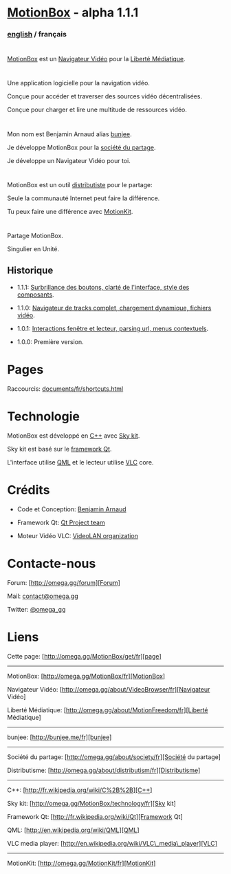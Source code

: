 # [MotionBox] - alpha 1.1.1

### [english](../../Readme.html) / français

#

[MotionBox] est un [Navigateur Vidéo] pour la [Liberté Médiatique].

#

Une application logicielle pour la navigation vidéo.

Conçue pour accéder et traverser des sources vidéo décentralisées.

Conçue pour charger et lire une multitude de ressources vidéo.

#

Mon nom est Benjamin Arnaud alias [bunjee].

Je développe MotionBox pour la [société du partage].

Je développe un Navigateur Vidéo pour toi.

#

MotionBox est un outil [distributiste][Distributisme] pour le partage:

Seule la communauté Internet peut faire la différence.

Tu peux faire une différence avec [MotionKit].

#

Partage MotionBox.

Singulier en Unité.


## Historique

- 1.1.1: [Surbrillance des boutons, clarté de l'interface, style des composants](../changes/1.1.1.html).

- 1.1.0: [Navigateur de tracks complet, chargement dynamique, fichiers vidéo](../changes/1.1.0.html).

- 1.0.1: [Interactions fenêtre et lecteur, parsing url, menus contextuels](../changes/1.0.1.html).

- 1.0.0: Première version.


# Pages

Raccourcis: [documents/fr/shortcuts.html](shortcuts.html)


# Technologie

MotionBox est développé en [C++] avec [Sky kit].

Sky kit est basé sur le [framework Qt].

L'interface utilise [QML] et le lecteur utilise [VLC] core.


# Crédits

- Code et Conception: [Benjamin Arnaud](http://bunjee.me/fr)

- Framework Qt: [Qt Project team](http://www.qt.io)

- Moteur Vidéo VLC: [VideoLAN organization](http://www.videolan.org)


# Contacte-nous

Forum: [http://omega.gg/forum][Forum]

Mail: [contact@omega.gg][Mail]

Twitter: [@omega_gg][Twitter]

[Forum]: http://omega.gg/forum

[Mail]: mailto:contact@omega.gg

[Twitter]: http://twitter.com/omega_gg


# Liens

Cette page: [http://omega.gg/MotionBox/get/fr][page]

[page]: http://omega.gg/MotionBox/get/fr

---

MotionBox: [http://omega.gg/MotionBox/fr][MotionBox]

Navigateur Vidéo: [http://omega.gg/about/VideoBrowser/fr][Navigateur Vidéo]

Liberté Médiatique: [http://omega.gg/about/MotionFreedom/fr][Liberté Médiatique]

[MotionBox]: http://omega.gg/MotionBox/fr

[Navigateur Vidéo]: http://omega.gg/about/VideoBrowser/fr

[Liberté Médiatique]: http://omega.gg/about/MotionFreedom/fr

---

bunjee: [http://bunjee.me/fr][bunjee]

[bunjee]: http://bunjee.me/fr

---

Société du partage: [http://omega.gg/about/society/fr][Société du partage]

Distributisme: [http://omega.gg/about/distributism/fr][Distributisme]

[Société du partage]: http://omega.gg/about/society/fr

[Distributisme]: http://omega.gg/about/distributism/fr

---

C++: [http://fr.wikipedia.org/wiki/C%2B%2B][C++]

Sky kit: [http://omega.gg/MotionBox/technology/fr][Sky kit]

Framework Qt: [http://fr.wikipedia.org/wiki/Qt][Framework Qt]

QML: [http://en.wikipedia.org/wiki/QML][QML]

VLC media player: [http://en.wikipedia.org/wiki/VLC\_media\_player][VLC]

[C++]: http://fr.wikipedia.org/wiki/C%2B%2B

[Sky kit]: http://omega.gg/MotionBox/technology/fr

[Framework Qt]: http://fr.wikipedia.org/wiki/Qt

[QML]: http://en.wikipedia.org/wiki/QML

[VLC]: http://fr.wikipedia.org/wiki/VLC_media_player

---

MotionKit: [http://omega.gg/MotionKit/fr][MotionKit]

[MotionKit]: http://omega.gg/MotionKit/fr
